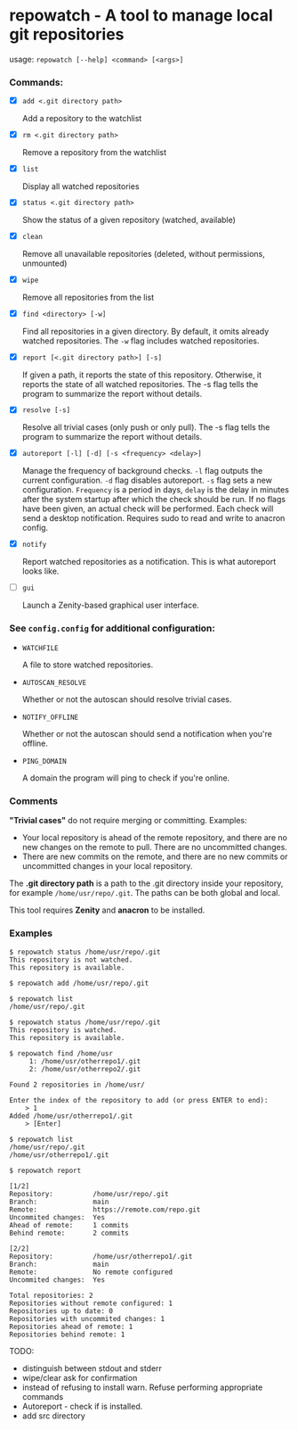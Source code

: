 # repowatch - A tool to manage local git repositories

usage: `repowatch [--help] <command> [<args>]`

### Commands:
- [x] `add <.git directory path>` 
  
    Add a repository to the watchlist
- [x] `rm <.git directory path>`

    Remove a repository from the watchlist
- [x] `list`

    Display all watched repositories
- [x] `status <.git directory path>`

    Show the status of a given repository (watched, available)
- [x] `clean`

    Remove all unavailable repositories (deleted, without permissions, unmounted)
- [x] `wipe`

    Remove all repositories from the list
- [x] `find <directory> [-w]`

    Find all repositories in a given directory. By default, it omits already watched repositories. The `-w` flag includes watched repositories.
- [x] `report [<.git directory path>] [-s]`

    If given a path, it reports the state of this repository. Otherwise, it reports the state of all watched repositories. The -s flag tells the program to summarize the report without details.
- [x] `resolve [-s]`

    Resolve all trivial cases (only push or only pull). The -s flag tells the program to summarize the report without details.
- [x] `autoreport [-l] [-d] [-s <frequency> <delay>]`

    Manage the frequency of background checks. `-l` flag outputs the current configuration. `-d` flag disables autoreport. `-s` flag sets a new configuration. `Frequency` is a period in days, `delay` is the delay in minutes after the system startup after which the check should be run. If no flags have been given, an actual check will be performed. Each check will send a desktop notification. Requires sudo to read and write to anacron config.
- [x] `notify`

    Report watched repositories as a notification. This is what autoreport looks like.
- [ ] `gui`

    Launch a Zenity-based graphical user interface.

### See `config.config` for additional configuration:
* `WATCHFILE`

    A file to store watched repositories.
* `AUTOSCAN_RESOLVE`

    Whether or not the autoscan should resolve trivial cases.
* `NOTIFY_OFFLINE`

    Whether or not the autoscan should send a notification when you're offline.
* `PING_DOMAIN`

    A domain the program will ping to check if you're online.

### Comments

**"Trivial cases"** do not require merging or committing. Examples:
* Your local repository is ahead of the remote repository, and there are no new changes on the remote to pull. There are no uncommitted changes.
* There are new commits on the remote, and there are no new commits or uncommitted changes in your local repository.

The **.git directory path** is a path to the .git directory inside your repository, for example `/home/usr/repo/.git`. The paths can be both global and local.

This tool requires **Zenity** and **anacron** to be installed.

### Examples

```
$ repowatch status /home/usr/repo/.git
This repository is not watched.
This repository is available.

$ repowatch add /home/usr/repo/.git

$ repowatch list
/home/usr/repo/.git

$ repowatch status /home/usr/repo/.git
This repository is watched.
This repository is available.
```

```
$ repowatch find /home/usr
     1: /home/usr/otherrepo1/.git
     2: /home/usr/otherrepo2/.git

Found 2 repositories in /home/usr/

Enter the index of the repository to add (or press ENTER to end):
    > 1
Added /home/usr/otherrepo1/.git
    > [Enter]

$ repowatch list
/home/usr/repo/.git
/home/usr/otherrepo1/.git
```

```
$ repowatch report

[1/2]
Repository:          /home/usr/repo/.git
Branch:              main
Remote:              https://remote.com/repo.git
Uncommited changes:  Yes
Ahead of remote:     1 commits
Behind remote:       2 commits

[2/2]
Repository:          /home/usr/otherrepo1/.git
Branch:              main
Remote:              No remote configured
Uncommited changes:  Yes

Total repositories: 2
Repositories without remote configured: 1
Repositories up to date: 0
Repositories with uncommited changes: 1
Repositories ahead of remote: 1
Repositories behind remote: 1
```



TODO:
* distinguish between stdout and stderr
* wipe/clear ask for confirmation
* instead of refusing to install warn. Refuse performing appropriate commands
* Autoreport - check if is installed.
* add src directory
